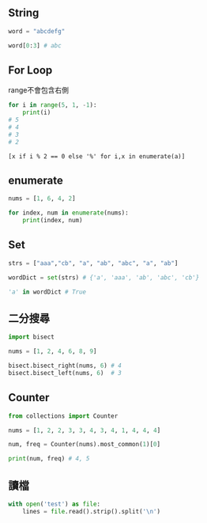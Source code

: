 ## String

```py
word = "abcdefg"

word[0:3] # abc
```

## For Loop

range不會包含右側

```py
for i in range(5, 1, -1):
    print(i)
# 5
# 4
# 3
# 2
```

```
[x if i % 2 == 0 else '%' for i,x in enumerate(a)]
```
## enumerate

```py
nums = [1, 6, 4, 2]

for index, num in enumerate(nums):
    print(index, num)
```

## Set
```py
strs = ["aaa","cb", "a", "ab", "abc", "a", "ab"]

wordDict = set(strs) # {'a', 'aaa', 'ab', 'abc', 'cb'}

'a' in wordDict # True
```


## 二分搜尋
```py
import bisect

nums = [1, 2, 4, 6, 8, 9]

bisect.bisect_right(nums, 6) # 4
bisect.bisect_left(nums, 6)  # 3
```

## Counter 
```py
from collections import Counter

nums = [1, 2, 2, 3, 3, 4, 3, 4, 1, 4, 4, 4]

num, freq = Counter(nums).most_common(1)[0]

print(num, freq) # 4, 5
```

## 讀檔
```python
with open('test') as file:
    lines = file.read().strip().split('\n')
```

